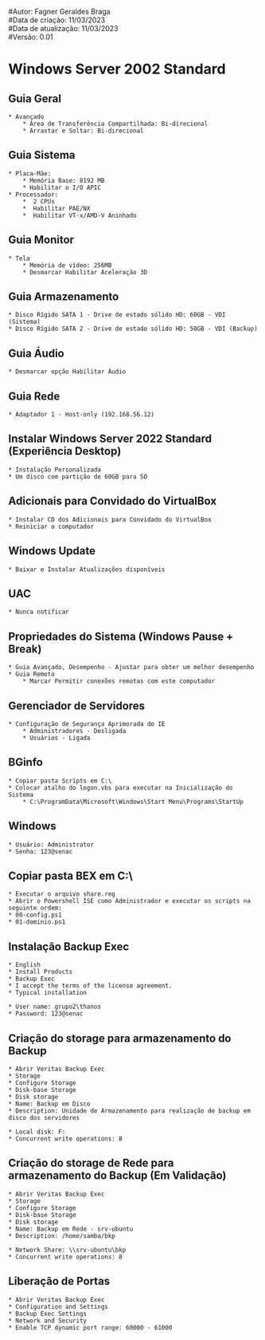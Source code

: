 #Autor: Fagner Geraldes Braga  
#Data de criação: 11/03/2023  
#Data de atualização: 11/03/2023  
#Versão: 0.01  

# Windows Server 2002 Standard  

## Guia Geral  
	* Avançado  
		* Área de Transferência Compartilhada: Bi-direcional  
		* Arrastar e Soltar: Bi-direcional  
## Guia Sistema  
	* Placa-Mãe:   
		* Memória Base: 8192 MB
		* Habilitar o I/O APIC  
	* Processador:   
   		*  2 CPUs  
   		*  Habilitar PAE/NX  
   		*  Habilitar VT-x/AMD-V Aninhado  
## Guia Monitor  
	* Tela
		* Memória de vídeo: 256MB   
		* Desmarcar Habilitar Aceleração 3D  
## Guia Armazenamento  
	* Disco Rígido SATA 1 - Drive de estado sólido HD: 60GB - VDI (Sistema)  
	* Disco Rígido SATA 2 - Drive de estado sólido HD: 50GB - VDI (Backup)    
## Guia Áudio  
	* Desmarcar opção Habilitar Áudio  
## Guia Rede  
	* Adaptador 1 - Host-only (192.168.56.12)    
## Instalar Windows Server 2022 Standard (Experiência Desktop)  
	* Instalação Personalizada  
	* Um disco com partição de 60GB para SO  
## Adicionais para Convidado do VirtualBox  
	* Instalar CD dos Adicionais para Convidado do VirtualBox  
	* Reiniciar o computador  
## Windows Update  
	* Baixar e Instalar Atualizações disponíveis  
## UAC  
	* Nunca notificar  
## Propriedades do Sistema (Windows Pause + Break)  
	* Guia Avançado, Desempenho - Ajustar para obter um melhor desempenho  
	* Guia Remoto  
    	* Marcar Permitir conexões remotas com este computador  
## Gerenciador de Servidores  
    * Configuração de Segurança Aprimorada do IE  
        * Administradores - Desligada  
        * Usuários - Ligada  
## BGinfo  
	* Copiar pasta Scripts em C:\  
	* Colocar atalho do logon.vbs para executar na Inicialização do Sistema  
    	* C:\ProgramData\Microsoft\Windows\Start Menu\Programs\StartUp  
## Windows  
	* Usuário: Administrator  
	* Senha: 123@senac 

## Copiar pasta BEX em C:\ 
	* Executar o arquivo share.reg  
	* Abrir o Powershell ISE como Administrador e executar os scripts na seguinte ordem:  
	* 00-config.ps1  
	* 01-dominio.ps1 

## Instalação Backup Exec  
	* English  
	* Install Products  
	* Backup Exec  
	* I accept the terms of the license agreement.  
	* Typical installation  

	* User name: grupo2\thanos  
	* Password: 123@senac  

## Criação do storage para armazenamento do Backup  
	* Abrir Veritas Backup Exec  
	* Storage  
	* Configure Storage  
	* Disk-base Storage  
	* Disk storage  
	* Name: Backup em Disco  
	* Description: Unidade de Armazenamento para realização de backup em disco dos servidores  

	* Local disk: F:  
	* Concurrent write operations: 8  

## Criação do storage de Rede para armazenamento do Backup  (Em Validação)
	* Abrir Veritas Backup Exec  
	* Storage  
	* Configure Storage  
	* Disk-base Storage  
	* Disk storage  
	* Name: Backup em Rede - srv-ubuntu  
	* Description: /home/samba/bkp 

	* Network Share: \\srv-ubuntu\bkp  
	* Concurrent write operations: 8  

## Liberação de Portas  
	* Abrir Veritas Backup Exec    
	* Configuration and Settings  
	* Backup Exec Settings  
	* Network and Security  
	* Enable TCP dynamic port range: 60000 - 61000  
